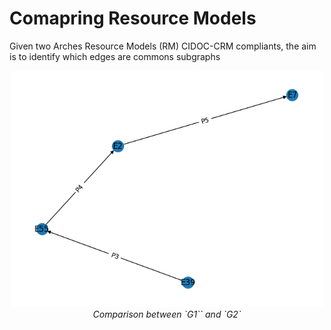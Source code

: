 # Comapring Resource Models

Given two Arches Resource Models (RM) CIDOC-CRM compliants, the aim is to identify which edges are commons subgraphs

<p align="center">
  <img alt="img-name" src="../www/rm-compar-g1.png" width="500">
  <br>
    <em>Comparison between `G1`` and `G2`</em>
</p>

